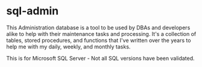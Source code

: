 # sql-admin
This Administration database is a tool to be used by DBAs and developers alike to help with their maintenance tasks and processing. It's a collection of tables, stored procedures, and functions that I've written over the years to help me with my daily, weekly, and monthly tasks.

This is for Microsoft SQL Server - Not all SQL versions have been validated.
